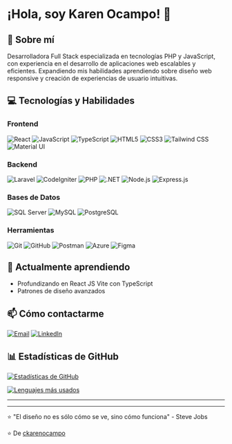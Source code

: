 # ¡Hola, soy Karen Ocampo! 👋

## 🚀 Sobre mí
Desarrolladora Full Stack especializada en tecnologías PHP y JavaScript, con experiencia en el desarrollo de aplicaciones web escalables y eficientes. Expandiendo mis habilidades aprendiendo sobre diseño web responsive y creación de experiencias de usuario intuitivas.


## 💻 Tecnologías y Habilidades

### Frontend
![React](https://img.shields.io/badge/-React-61DAFB?style=flat-square&logo=react&logoColor=white)
![JavaScript](https://img.shields.io/badge/-JavaScript-F7DF1E?style=flat-square&logo=javascript&logoColor=black)
![TypeScript](https://img.shields.io/badge/-TypeScript-3178C6?style=flat-square&logo=typescript&logoColor=white)
![HTML5](https://img.shields.io/badge/-HTML5-E34F26?style=flat-square&logo=html5&logoColor=white)
![CSS3](https://img.shields.io/badge/-CSS3-1572B6?style=flat-square&logo=css3&logoColor=white)
![Tailwind CSS](https://img.shields.io/badge/-Tailwind_CSS-38B2AC?style=flat-square&logo=tailwind-css&logoColor=white)
![Material UI](https://img.shields.io/badge/-Material%20UI-0081CB?style=flat-square&logo=mui&logoColor=white)

### Backend
![Laravel](https://img.shields.io/badge/-Laravel-FF2D20?style=flat-square&logo=laravel&logoColor=white)
![CodeIgniter](https://img.shields.io/badge/-CodeIgniter-EF4223?style=flat-square&logo=codeigniter&logoColor=white)
![PHP](https://img.shields.io/badge/-PHP-777BB4?style=flat-square&logo=php&logoColor=white)
![.NET](https://img.shields.io/badge/-.NET-512BD4?style=flat-square&logo=dotnet&logoColor=white)
![Node.js](https://img.shields.io/badge/-Node.js-339933?style=flat-square&logo=node.js&logoColor=white)
![Express.js](https://img.shields.io/badge/-Express.js-000000?style=flat-square&logo=express&logoColor=white)

### Bases de Datos
![SQL Server](https://img.shields.io/badge/-SQL%20Server-CC2927?style=flat-square&logo=microsoft-sql-server&logoColor=white)
![MySQL](https://img.shields.io/badge/-MySQL-4479A1?style=flat-square&logo=mysql&logoColor=white)
![PostgreSQL](https://img.shields.io/badge/-PostgreSQL-4169E1?style=flat-square&logo=postgresql&logoColor=white)

### Herramientas
![Git](https://img.shields.io/badge/-Git-F05032?style=flat-square&logo=git&logoColor=white)
![GitHub](https://img.shields.io/badge/-GitHub-181717?style=flat-square&logo=github&logoColor=white)
![Postman](https://img.shields.io/badge/-Postman-FF6C37?style=flat-square&logo=postman&logoColor=white)
![Azure](https://img.shields.io/badge/-Azure-0089D6?style=flat-square&logo=microsoft-azure&logoColor=white)
![Figma](https://img.shields.io/badge/-Figma-F24E1E?style=flat-square&logo=figma&logoColor=white)

## 🌱 Actualmente aprendiendo
- Profundizando en React JS Vite con TypeScript
- Patrones de diseño avanzados

## 📫 Cómo contactarme
[![Email](https://img.shields.io/badge/-cindykarenocampo@gmail.com-D14836?style=flat-square&logo=gmail&logoColor=white)](mailto:cindykarenocampo@gmail.com)
[![LinkedIn](https://img.shields.io/badge/-LinkedIn-0077B5?style=flat-square&logo=linkedin&logoColor=white)](https://www.linkedin.com/in/karen-ocampo) 

## 📊 Estadísticas de GitHub
[![Estadísticas de GitHub](https://github-readme-stats.vercel.app/api?username=ckarenocampo&show_icons=true&theme=radical)](https://github.com/ckarenocampo)

[![Lenguajes más usados](https://github-readme-stats.vercel.app/api/top-langs/?username=ckarenocampo&layout=compact&theme=radical)](https://github.com/ckarenocampo)

---
---

⭐️ "El diseño no es sólo cómo se ve, sino cómo funciona" - Steve Jobs

⭐️ De [ckarenocampo](https://github.com/ckarenocampo)
<!---
ckarenocampo/ckarenocampo is a ✨ special ✨ repository because its `README.md` (this file) appears on your GitHub profile.
You can click the Preview link to take a look at your changes.
--->
